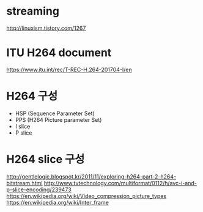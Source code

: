 # streaming 
http://linuxism.tistory.com/1267

# ITU H264 document
https://www.itu.int/rec/T-REC-H.264-201704-I/en

# H264 구성
- HSP (Sequence Parameter Set) 
- PPS (H264 Picture parameter Set)
- I slice
- P slice


# H264 slice 구성
http://gentlelogic.blogspot.kr/2011/11/exploring-h264-part-2-h264-bitstream.html
http://www.tvtechnology.com/multiformat/0112/h/avc-i-and-p-slice-encoding/239473
https://en.wikipedia.org/wiki/Video_compression_picture_types
https://en.wikipedia.org/wiki/Inter_frame

